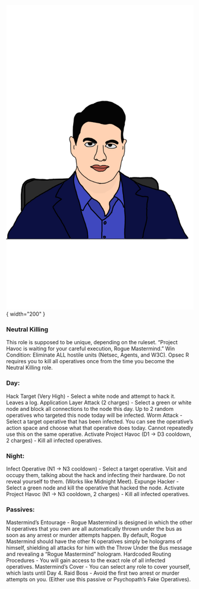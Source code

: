![roguemastermind.png](Images/roguemastermind.png){ width="200" }

### **Neutral Killing**

<span class="nk">
This role is supposed to be unique, depending on the ruleset.

<span class="nk">
“Project Havoc is waiting for your careful execution, Rogue Mastermind.”

<span class="nk">
Win Condition: Eliminate ALL hostile units (Netsec, Agents, and W3C). Opsec R requires you to kill all operatives once from the time you become the Neutral Killing role.

### **Day:**

<span class="nk">
Hack Target (Very High) - Select a white node and attempt to hack it. Leaves a log.

<span class="nk">
Application Layer Attack (2 charges) - Select a green or white node and block all connections to the node this day. Up to 2 random operatives who targeted this node today will be infected.

<span class="nk">
Worm Attack - Select a target operative that has been infected. You can see the operative’s action space and choose what that operative does today. Cannot repeatedly use this on the same operative.

<span class="nk">
Activate Project Havoc (D1 -> D3 cooldown, 2 charges) - Kill all infected operatives.

### **Night:**

<span class="nk">
Infect Operative (N1 -> N3 cooldown) - Select a target operative. Visit and occupy them, talking about the hack and infecting their hardware. Do not reveal yourself to them. (Works like Midnight Meet).

<span class="nk">
Expunge Hacker - Select a green node and kill the operative that hacked the node.

<span class="nk">
Activate Project Havoc (N1 -> N3 cooldown, 2 charges) - Kill all infected operatives.

### **Passives:**

<span class="nk">
Mastermind’s Entourage - Rogue Mastermind is designed in which the other N operatives that you own are all automatically thrown under the bus as soon as any arrest or murder attempts happen. By default, Rogue Mastermind should have the other N operatives simply be holograms of himself, shielding all attacks for him with the Throw Under the Bus message and revealing a “Rogue Mastermind” hologram.

<span class="nk">
Hardcoded Routing Procedures - You will gain access to the exact role of all infected operatives.

<span class="nk">
Mastermind’s Cover - You can select any role to cover yourself, which lasts until Day 4.

<span class="nk">
Raid Boss - Avoid the first two arrest or murder attempts on you. (Either use this passive or Psychopath’s Fake Operatives).